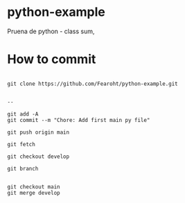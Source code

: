 # python-example
Pruena de python - class sum,

# How to commit

```

git clone https://github.com/Fearoht/python-example.git


--

git add -A
git commit --m "Chore: Add first main py file" 

git push origin main

git fetch 

git checkout develop

git branch


git checkout main
git merge develop
```